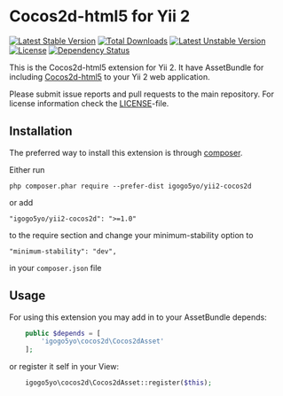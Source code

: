 Cocos2d-html5 for Yii 2
=====================================
[![Latest Stable Version](https://poser.pugx.org/igogo5yo/yii2-cocos2d/v/stable)](https://packagist.org/packages/igogo5yo/yii2-cocos2d) [![Total Downloads](https://poser.pugx.org/igogo5yo/yii2-cocos2d/downloads)](https://packagist.org/packages/igogo5yo/yii2-cocos2d) [![Latest Unstable Version](https://poser.pugx.org/igogo5yo/yii2-cocos2d/v/unstable)](https://packagist.org/packages/igogo5yo/yii2-cocos2d) [![License](https://poser.pugx.org/igogo5yo/yii2-cocos2d/license)](https://packagist.org/packages/igogo5yo/yii2-cocos2d) [![Dependency Status](https://www.versioneye.com/user/projects/550c2c20a80b5fc12d000271/badge.svg?style=flat)](https://www.versioneye.com/user/projects/550c2c20a80b5fc12d000271)

This is the Cocos2d-html5 extension for Yii 2. It have AssetBundle for including [Cocos2d-html5](http://cocos2d-x.org/) to your Yii 2 web application.

Please submit issue reports and pull requests to the main repository.
For license information check the [LICENSE](LICENSE.md)-file.

Installation
------------

The preferred way to install this extension is through [composer](http://getcomposer.org/download/).

Either run

```
php composer.phar require --prefer-dist igogo5yo/yii2-cocos2d
```

or add

```
"igogo5yo/yii2-cocos2d": ">=1.0"
```

to the require section and change your minimum-stability option to

```
"minimum-stability": "dev",
```

in your `composer.json` file

Usage
----

For using this extension you may add in to your AssetBundle depends:

```php
    public $depends = [
        'igogo5yo\cocos2d\Cocos2dAsset'
    ];
```

or register it self in your View:

```php
	igogo5yo\cocos2d\Cocos2dAsset::register($this);
```
